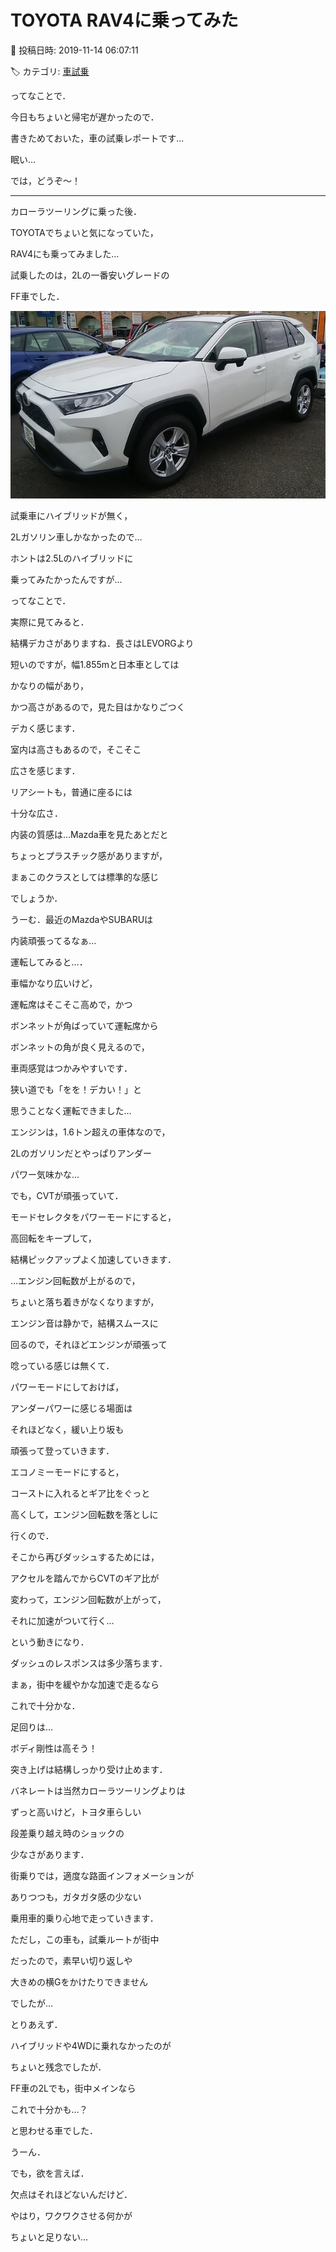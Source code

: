# TOYOTA RAV4に乗ってみた

📅 投稿日時: 2019-11-14 06:07:11

🏷️ カテゴリ: [車試乗](c07dec5709d34bd74e1f6cb9c8291061b.md)

ってなことで．


今日もちょいと帰宅が遅かったので．


書きためておいた，車の試乗レポートです…





眠い…





では，どうぞ～！


---





カローラツーリングに乗った後．


TOYOTAでちょいと気になっていた，


RAV4にも乗ってみました…





試乗したのは，2Lの一番安いグレードの


FF車でした．




![e0e036a61b6aa2cd21cee2d7f3975f02.jpg](images/e0e036a61b6aa2cd21cee2d7f3975f02.jpg)







試乗車にハイブリッドが無く，


2Lガソリン車しかなかったので…


ホントは2.5Lのハイブリッドに


乗ってみたかったんですが…





ってなことで．


実際に見てみると．


結構デカさがありますね．長さはLEVORGより


短いのですが，幅1.855mと日本車としては


かなりの幅があり，


かつ高さがあるので，見た目はかなりごつく


デカく感じます．





室内は高さもあるので，そこそこ


広さを感じます．


リアシートも，普通に座るには


十分な広さ．


内装の質感は…Mazda車を見たあとだと


ちょっとプラスチック感がありますが，


まぁこのクラスとしては標準的な感じ


でしょうか．


うーむ．最近のMazdaやSUBARUは


内装頑張ってるなぁ…





運転してみると…．


車幅かなり広いけど，


運転席はそこそこ高めで，かつ


ボンネットが角ばっていて運転席から


ボンネットの角が良く見えるので，


車両感覚はつかみやすいです．


狭い道でも「をを！デカい！」と


思うことなく運転できました…





エンジンは，1.6トン超えの車体なので，


2Lのガソリンだとやっぱりアンダー


パワー気味かな…


でも，CVTが頑張っていて．


モードセレクタをパワーモードにすると，


高回転をキープして，


結構ピックアップよく加速していきます．


…エンジン回転数が上がるので，


ちょいと落ち着きがなくなりますが，


エンジン音は静かで，結構スムースに


回るので，それほどエンジンが頑張って


唸っている感じは無くて．


パワーモードにしておけば，


アンダーパワーに感じる場面は


それほどなく，緩い上り坂も


頑張って登っていきます．





エコノミーモードにすると，


コーストに入れるとギア比をぐっと


高くして，エンジン回転数を落としに


行くので．


そこから再びダッシュするためには，


アクセルを踏んでからCVTのギア比が


変わって，エンジン回転数が上がって，


それに加速がついて行く…


という動きになり．


ダッシュのレスポンスは多少落ちます．


まぁ，街中を緩やかな加速で走るなら


これで十分かな．





足回りは…


ボディ剛性は高そう！


突き上げは結構しっかり受け止めます．


バネレートは当然カローラツーリングよりは


ずっと高いけど，トヨタ車らしい


段差乗り越え時のショックの


少なさがあります．


街乗りでは，適度な路面インフォメーションが


ありつつも，ガタガタ感の少ない


乗用車的乗り心地で走っていきます．





ただし，この車も，試乗ルートが街中


だったので，素早い切り返しや


大きめの横Gをかけたりできません


でしたが…





とりあえず．


ハイブリッドや4WDに乗れなかったのが


ちょいと残念でしたが．


FF車の2Lでも，街中メインなら


これで十分かも…？


と思わせる車でした．





うーん．


でも，欲を言えば．


欠点はそれほどないんだけど．


やはり，ワクワクさせる何かが


ちょいと足りない…
